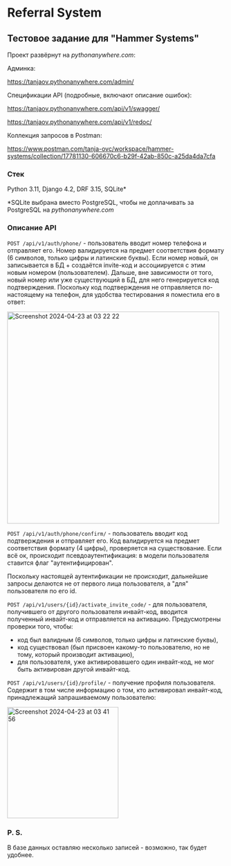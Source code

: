# Referral System
## Тестовое задание для "Hammer Systems"

Проект развёрнут на _pythonanywhere.com_:

Админка:

https://tanjaov.pythonanywhere.com/admin/

Cпецификации API (подробные, включают описание ошибок):

https://tanjaov.pythonanywhere.com/api/v1/swagger/

https://tanjaov.pythonanywhere.com/api/v1/redoc/

Коллекция запросов в Postman:

https://www.postman.com/tanja-ovc/workspace/hammer-systems/collection/17781130-606670c6-b29f-42ab-850c-a25da4da7cfa

### Стек

Python 3.11, Django 4.2, DRF 3.15, SQLite*

*SQLite выбрана вместо PostgreSQL, чтобы не доплачивать за PostgreSQL на _pythonanywhere.com_

### Описание API

```POST /api/v1/auth/phone/``` - пользователь вводит номер телефона и отправляет его. Номер валидируется на предмет соответствия формату (6 символов, только цифры и латинские буквы). Если номер новый, он записывается в БД + создаётся invite-код и ассоциируется с этим новым номером (пользователем). Дальше, вне зависимости от того, новый номер или уже существующий в БД, для него генерируется код подтверждения. Поскольку код подтверждения не отправляется по-настоящему на телефон, для удобства тестирования я поместила его в ответ:

<img width="490" alt="Screenshot 2024-04-23 at 03 22 22" src="https://github.com/tanja-ovc/referral-system/assets/85249138/7b3eb82b-76dd-4f27-95ba-4f56543623f9">

```POST /api/v1/auth/phone/confirm/``` - пользователь вводит код подтверждения и отправляет его. Код валидируется на предмет соответствия формату (4 цифры), проверяется на существование. Если всё ок, происходит псевдоаутентификация: в модели пользователя ставится флаг "аутентифицирован".

Поскольку настоящей аутентификации не происходит, дальнейшие запросы делаются не от первого лица пользователя, а "для" пользователя по его id.

```POST /api/v1/users/{id}/activate_invite_code/``` - для пользователя, получившего от другого пользователя инвайт-код, вводится полученный инвайт-код и отправляется на активацию.
Предусмотрены проверки того, чтобы:
- код был валидным (6 символов, только цифры и латинские буквы),
- код существовал (был присвоен какому-то пользователю, но не тому, который производит активацию),
- для пользователя, уже активировавшего один инвайт-код, не мог быть активирован другой инвайт-код.

```POST /api/v1/users/{id}/profile/``` - получение профиля пользователя. Содержит в том числе информацию о том, кто активировал инвайт-код, принадлежащий запрашиваемому пользователю:

<img width="257" alt="Screenshot 2024-04-23 at 03 41 56" src="https://github.com/tanja-ovc/referral-system/assets/85249138/ace012b6-1430-484a-93e9-b82f9ecdc396">

### P. S.

В базе данных оставляю несколько записей - возможно, так будет удобнее.
